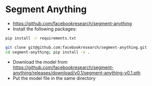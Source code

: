 # Segment Anything

- https://github.com/facebookresearch/segment-anything
- Install the following packages:

```bash
pip install -r requirements.txt

git clone git@github.com:facebookresearch/segment-anything.git
cd segment-anything; pip install -e .
```

- Download the model from https://github.com/facebookresearch/segment-anything/releases/download/v0.1/segment-anything-v0.1.pth
- Put the model file in the same directory

